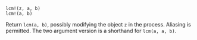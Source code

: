 ```
lcm!(z, a, b)
lcm!(a, b)
```

Return `lcm(a, b)`, possibly modifying the object `z` in the process. Aliasing is permitted. The two argument version is a shorthand for `lcm(a, a, b)`.
